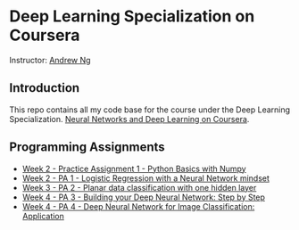 # Deep Learning Specialization on Coursera

Instructor: [Andrew Ng](http://www.andrewng.org/)

## Introduction

This repo contains all my code base for the course under the Deep Learning Specialization. [Neural Networks and Deep Learning on Coursera](https://www.coursera.org/learn/neural-networks-deep-learning/home/).

## Programming Assignments

 - [Week 2 - Practice Assignment 1 - Python Basics with Numpy](https://github.com/chaitanya-yeole/neural-networks-and-deep-learning/blob/main/W2/Python_Basics_With_Numpy_v3a.ipynb)
 - [Week 2 - PA 1 - Logistic Regression with a Neural Network mindset](https://github.com/chaitanya-yeole/neural-networks-and-deep-learning/blob/main/W2/Logistic%20Regression%20with%20a%20Neural%20Network%20mindset.ipynb)
  - [Week 3 - PA 2 - Planar data classification with one hidden layer](https://github.com/chaitanya-yeole/neural-networks-and-deep-learning/blob/main/W3/Planar%20data%20classification%20with%20one%20hidden%20layer.ipynb)
  - [Week 4 - PA 3 - Building your Deep Neural Network: Step by Step](https://github.com/chaitanya-yeole/neural-networks-and-deep-learning/blob/main/W4/Building%20your%20Deep%20Neural%20Network%20-%20Step%20by%20Step.ipynb)
  - [Week 4 - PA 4 - Deep Neural Network for Image Classification: Application](https://github.com/chaitanya-yeole/neural-networks-and-deep-learning/blob/main/W4/Deep%20Neural%20Network%20-%20Application.ipynb)
